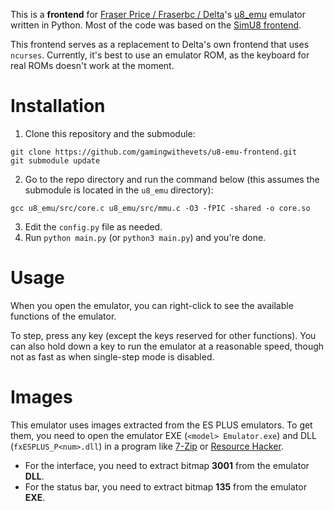 This is a **frontend** for [Fraser Price / Fraserbc / Delta](https://github.com/Fraserbc)'s [u8_emu](https://github.com/Fraserbc/u8_emu) emulator written in Python. 
Most of the code was based on the [SimU8 frontend](https://github.com/gamingwithevets/simu8-frontend).

This frontend serves as a replacement to Delta's own frontend that uses `ncurses`. Currently, it's best to use an emulator ROM, as the keyboard for real ROMs doesn't work at the moment.

# Installation
1. Clone this repository and the submodule:
```
git clone https://github.com/gamingwithevets/u8-emu-frontend.git
git submodule update
```
2. Go to the repo directory and run the command below (this assumes the submodule is located in the `u8_emu` directory):
```
gcc u8_emu/src/core.c u8_emu/src/mmu.c -O3 -fPIC -shared -o core.so
```
3. Edit the `config.py` file as needed.
4. Run `python main.py` (or `python3 main.py`) and you're done.

# Usage
When you open the emulator, you can right-click to see the available functions of the emulator.

To step, press any key (except the keys reserved for other functions). You can also hold down a key to run the emulator at a reasonable speed, though not as fast as when single-step mode is disabled.

# Images
This emulator uses images extracted from the ES PLUS emulators. To get them, you need to open the emulator EXE (`<model> Emulator.exe`) and DLL (`fxESPLUS_P<num>.dll`) in a program like [7-Zip](https://7-zip.org) or [Resource Hacker](http://angusj.com/resourcehacker).
- For the interface, you need to extract bitmap **3001** from the emulator **DLL**.
- For the status bar, you need to extract bitmap **135** from the emulator **EXE**.
